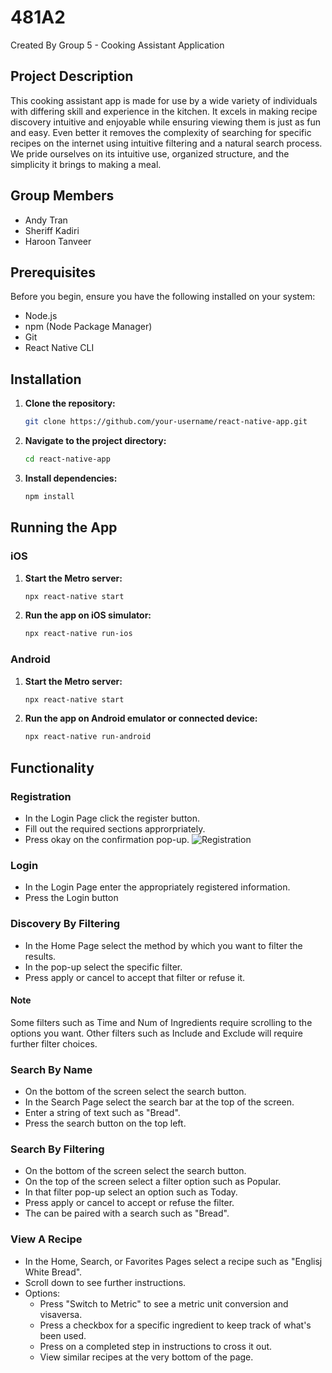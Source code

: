 # 481A2
Created By Group 5 - Cooking Assistant Application 

## Project Description
This cooking assistant app is made for use by a wide variety of individuals with differing skill and experience in the kitchen. It excels in making recipe discovery intuitive and enjoyable while ensuring viewing them is just as fun and easy. Even better it removes the complexity of searching for specific recipes on the internet using intuitive filtering and a natural search process. We pride ourselves on its intuitive use, organized structure, and the simplicity it brings to making a meal.

## Group Members
- Andy Tran
- Sheriff Kadiri
- Haroon Tanveer

## Prerequisites

Before you begin, ensure you have the following installed on your system:

- Node.js
- npm (Node Package Manager)
- Git
- React Native CLI

## Installation

1. **Clone the repository:**

    ```bash
    git clone https://github.com/your-username/react-native-app.git
    ```

2. **Navigate to the project directory:**

    ```bash
    cd react-native-app
    ```

3. **Install dependencies:**

    ```bash
    npm install
    ```

## Running the App

### iOS

1. **Start the Metro server:**

    ```bash
    npx react-native start
    ```

2. **Run the app on iOS simulator:**

    ```bash
    npx react-native run-ios
    ```

### Android

1. **Start the Metro server:**

    ```bash
    npx react-native start
    ```

2. **Run the app on Android emulator or connected device:**

    ```bash
    npx react-native run-android
    ```
## Functionality
### Registration
- In the Login Page click the register button.
- Fill out the required sections approrpriately.
- Press okay on the confirmation pop-up.
![Registration](https://github.com/andytran3/481A2/assets/60755728/010a5f9b-7e1c-4f59-a6c8-889bf841e44a)

### Login
- In the Login Page enter the appropriately registered information.
- Press the Login button


### Discovery By Filtering
- In the Home Page select the method by which you want to filter the results.
- In the pop-up select the specific filter.
- Press apply or cancel to accept that filter or refuse it.

#### Note
Some filters such as Time and Num of Ingredients require scrolling to the options you want. Other filters such as Include and Exclude will require further filter choices.

### Search By Name
- On the bottom of the screen select the search button.
- In the Search Page select the search bar at the top of the screen.
- Enter a string of text such as "Bread".
- Press the search button on the top left.

### Search By Filtering
- On the bottom of the screen select the search button.
- On the top of the screen select a filter option such as Popular.
- In that filter pop-up select an option such as Today.
- Press apply or cancel to accept or refuse the filter.
- The can be paired with a search such as "Bread".

### View A Recipe
- In the Home, Search, or Favorites Pages select a recipe such as "Englisj White Bread".
- Scroll down to see further instructions.
- Options:
    - Press "Switch to Metric" to see a metric unit conversion and visaversa.
    - Press a checkbox for a specific ingredient to keep track of what's been used.
    - Press on a completed step in instructions to cross it out.
    - View similar recipes at the very bottom of the page.
